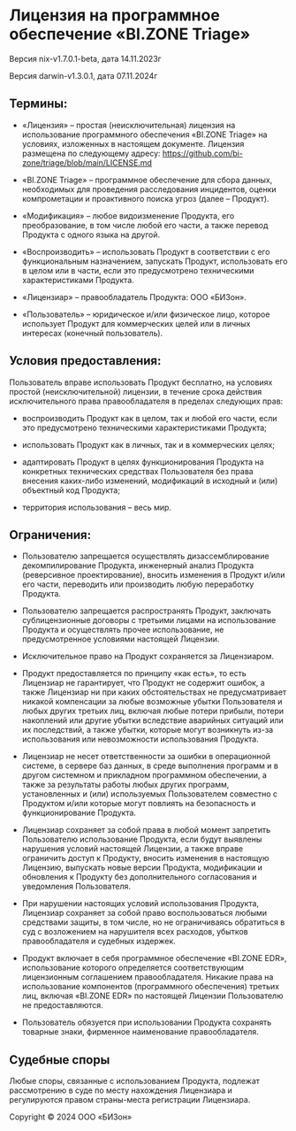 # Лицензия на программное обеспечение «BI.ZONE Triage»

Версия nix-v1.7.0.1-beta, дата 14.11.2023г

Версия darwin-v1.3.0.1, дата 07.11.2024г


## Термины:

- «Лицензия» – простая (неисключительная) лицензия на использование программного обеспечения «BI.ZONE Triage» на условиях, изложенных в настоящем документе. Лицензия размещена по следующему адресу: https://github.com/bi-zone/triage/blob/main/LICENSE.md

- «BI.ZONE Triage» – программное обеспечение для сбора данных, необходимых для проведения расследования инцидентов, оценки компрометации и проактивного поиска угроз (далее – Продукт). 

- «Модификация» – любое видоизменение Продукта, его преобразование, в том числе любой его части, а также перевод Продукта с одного языка на другой.

- «Воспроизводить» – использовать Продукт в соответствии с его функциональным назначением, запускать Продукт, использовать его в целом или в части, если это предусмотрено техническими характеристиками Продукта.

- «Лицензиар» – правообладатель Продукта: ООО «БИЗон».

- «Пользователь» – юридическое и/или физическое лицо, которое использует Продукт для коммерческих целей или в личных интересах (конечный пользователь).


## Условия предоставления:

Пользователь вправе использовать Продукт бесплатно, на условиях простой (неисключительной) лицензии, в течение срока действия исключительного права правообладателя в пределах следующих прав:

- воспроизводить Продукт как в целом, так и любой его части, если это предусмотрено техническими характеристиками Продукта;

- использовать Продукт как в личных, так и в коммерческих целях;

- адаптировать Продукт в целях функционирования Продукта на конкретных технических средствах Пользователя без права внесения каких-либо изменений, модификаций в исходный и (или) объектный код Продукта;

- территория использования – весь мир.


## Ограничения:

- Пользователю запрещается осуществлять дизассемблирование декомпилирование Продукта, инженерный анализ Продукта (реверсивное проектирование), вносить изменения в Продукт и/или его части, переводить или производить любую переработку Продукта.

- Пользователю запрещается распространять Продукт, заключать сублицензионные договоры с третьими лицами на использование Продукта и осуществлять прочее использование, не предусмотренное условиями настоящей Лицензии.

- Исключительное право на Продукт сохраняется за Лицензиаром.

- Продукт предоставляется по принципу «как есть», то есть Лицензиар не гарантирует, что Продукт не содержит ошибок, а также Лицензиар ни при каких обстоятельствах не предусматривает никакой компенсации за любые возможные убытки Пользователя и любых других третьих лиц, включая любые потери прибыли, потери накоплений или другие убытки вследствие аварийных ситуаций или их последствий, а также убытки, которые могут возникнуть из-за использования или невозможности использования Продукта.

- Лицензиар не несет ответственности за ошибки в операционной системе, в сервере баз данных, в среде выполнения программ и в другом системном и прикладном программном обеспечении, а также за результаты работы любых других программ, установленных и (или) используемых Пользователем совместно с Продуктом и/или которые могут повлиять на безопасность и функционирование Продукта.

- Лицензиар сохраняет за собой права в любой момент запретить Пользователю использование Продукта, если будут выявлены нарушения условий настоящей Лицензии, а также вправе ограничить доступ к Продукту, вносить изменения в настоящую Лицензию, выпускать новые версии Продукта, модификации и обновления к Продукту без дополнительного согласования и уведомления Пользователя. 

- При нарушении настоящих условий использования Продукта, Лицензиар сохраняет за собой право воспользоваться любыми средствами защиты, в том числе, но не ограничиваясь обратиться в суд с возложением на нарушителя всех расходов, убытков правообладателя и судебных издержек. 

- Продукт включает в себя программное обеспечение «BI.ZONE EDR», использование которого определяется соответствующим лицензионным соглашением правообладателя. Никакие права на использование компонентов (программного обеспечения) третьих лиц, включая «BI.ZONE EDR» по настоящей Лицензии Пользователю не предоставляются. 

- Пользователь обязуется при использовании Продукта сохранять товарные знаки, фирменное наименование правообладателя.


## Судебные споры

Любые споры, связанные с использованием Продукта, подлежат рассмотрению в суде по месту нахождения Лицензиара и регулируются правом страны-места регистрации Лицензиара.

Copyright © 2024 ООО «БИЗон»
